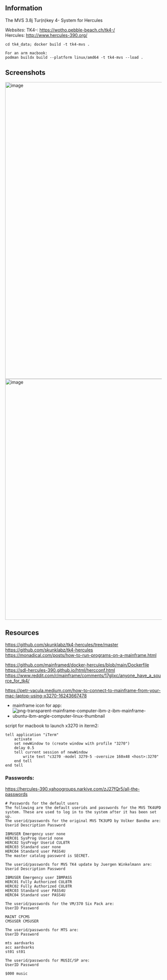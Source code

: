## Information  

The MVS 3.8j Tur(n)key 4- System  for Hercules
  
*Websites*: 
TK4-: https://wotho.pebble-beach.ch/tk4-/    
Hercules: http://www.hercules-390.org/  
  
  
```
cd tk4_data; docker build -t tk4-mvs .

For an arm macbook:
podman buildx build --platform linux/amd64 -t tk4-mvs --load .
```




## Screenshots  

<img width="952" alt="image" src="https://github.com/user-attachments/assets/8d6f7ba6-bd9c-44aa-bd53-14158358a42e" />

<img width="773" alt="image" src="https://github.com/user-attachments/assets/5c35fa5a-dd20-4827-9825-a9bd608f1d5a" />



## Resources

https://github.com/skunklabz/tk4-hercules/tree/master  
https://github.com/skunklabz/tk4-hercules  
https://monadical.com/posts/how-to-run-programs-on-a-mainframe.html  
  
https://github.com/mainframed/docker-hercules/blob/main/Dockerfile  
https://sdl-hercules-390.github.io/html/hercconf.html  
https://www.reddit.com/r/mainframe/comments/17gljxc/anyone_have_a_source_for_tk4/  

https://petr-vacula.medium.com/how-to-connect-to-mainframe-from-your-mac-laptop-using-x3270-16243667478
- mainframe icon for app:  
- ![png-transparent-mainframe-computer-ibm-z-ibm-mainframe-ubuntu-ibm-angle-computer-linux-thumbnail](https://github.com/user-attachments/assets/f532a734-875b-41c2-95de-461be386c3c1)

script for macbook to launch x3270 in iterm2: 
```
tell application "iTerm"
	activate
	set newWindow to (create window with profile "3270")
	delay 0.5
	tell current session of newWindow
		write text "c3270 -model 3279-5 -oversize 160x48 <host>:3270"
	end tell
end tell
```  
### Passwords: 
https://hercules-390.yahoogroups.narkive.com/zJ27fQr5/all-the-passwords  



```
# Passwords for the default users
The following are the default userids and passwords for the MVS TK4UPD system. These are used to log in to the system after it has been set up.
The userid/passwords for the original MVS TK3UPD by Volker Bandke are:
Userid Description Password

IBMUSER Emergency user none
HERC01 SysProg Userid none
HERC02 SysProgr Userid CUL8TR
HERC03 Standard user none
HERC04 Standard user PASS4U
The master catalog password is SECRET.
```

```
The userid/passwords for MVS TK4 update by Juergen Winkelmann are:
Userid Description Password

IBMUSER Emergency user IBMPASS
HERC01 Fully Authorized CUL8TR
HERC02 Fully Authorized CUL8TR
HERC03 Standard user PASS4U
HERC04 Standard user PASS4U
```

```
The userid/passwords for the VM/370 Six Pack are:
UserID Password

MAINT CPCMS
CMSUSER CMSUSER

The userid/passwords for MTS are:
UserID Password

mts aardvarks
acc aardvarks
st01 st01

The userid/passwords for MUSIC/SP are:
UserID Password

$000 music
```


